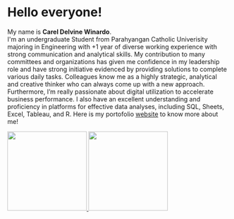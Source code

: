 # Hello everyone! 

My name is **Carel Delvine Winardo**.\
I'm an undergraduate Student from Parahyangan Catholic Univerisity majoring in Engineering with +1 year of diverse working experience with strong communication and analytical skills. My contribution to many committees and organizations has given me confidence in my leadership role and have strong initiative evidenced by providing solutions to complete various daily tasks. Colleagues know me as a highly strategic, analytical and creative thinker who can always come up with a new approach. Furthermore, I’m really passionate about digital utilization to accelerate business performance. I also have an excellent understanding and proficiency in platforms for effective data analyses, including SQL, Sheets, Excel, Tableau, and R. Here is my portofolio [website](https://careldelvine.github.io/) to know more about me!

<p align="left">
<a href="https://github.com/careldelvine">
  <img height="180em" src="https://github-readme-stats-eight-theta.vercel.app/api?username=gilangadhan&show_icons=true&theme=algolia&include_all_commits=true&count_private=true"/>
  <img height="180em" src="https://github-readme-stats-eight-theta.vercel.app/api/top-langs/?username=gilangadhan&layout=compact&langs_count=8&theme=algolia"/>
</a>
</p>
